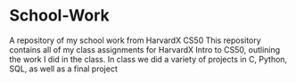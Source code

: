# School-Work
A repository of my school work from HarvardX CS50
This repository contains all of my class assignments for HarvardX Intro to CS50, outlining the work I did in the class.
In class we did a variety of projects in C, Python, SQL, as well as a final project
